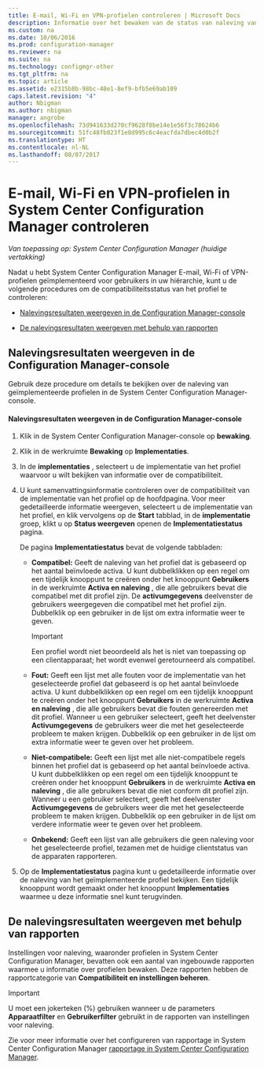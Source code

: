 ```yaml
---
title: E-mail, Wi-Fi en VPN-profielen controleren | Microsoft Docs
description: Informatie over het bewaken van de status van naleving van e-mail, Wi-Fi en VPN-profielen in System Center Configuration Manager.
ms.custom: na
ms.date: 10/06/2016
ms.prod: configuration-manager
ms.reviewer: na
ms.suite: na
ms.technology: configmgr-other
ms.tgt_pltfrm: na
ms.topic: article
ms.assetid: e2315b8b-98bc-40e1-8ef9-bfb5e69ab109
caps.latest.revision: "4"
author: Nbigman
ms.author: nbigman
manager: angrobe
ms.openlocfilehash: 73d941633d270cf9628f8be14e1e56f3c78624b6
ms.sourcegitcommit: 51fc48fb023f1e8d995c6c4eacfda7dbec4d0b2f
ms.translationtype: HT
ms.contentlocale: nl-NL
ms.lasthandoff: 08/07/2017
---
```

# <a name="monitor-email-wi-fi-and-vpn-profiles-in-system-center-configuration-manager"></a>E-mail, Wi-Fi en VPN-profielen in System Center Configuration Manager controleren

*Van toepassing op: System Center Configuration Manager (huidige vertakking)*

Nadat u hebt System Center Configuration Manager E-mail, Wi-Fi of VPN-profielen geïmplementeerd voor gebruikers in uw hiërarchie, kunt u de volgende procedures om de compatibiliteitsstatus van het profiel te controleren:  

-   [Nalevingsresultaten weergeven in de Configuration Manager-console](#BKMK_console)  

-   [De nalevingsresultaten weergeven met behulp van rapporten](#BKMK_Reports)  

##  <a name="BKMK_console"></a> Nalevingsresultaten weergeven in de Configuration Manager-console  
 Gebruik deze procedure om details te bekijken over de naleving van geïmplementeerde profielen in de System Center Configuration Manager-console.  

#### <a name="to-view-compliance-results-in-the-configuration-manager-console"></a>Nalevingsresultaten weergeven in de Configuration Manager-console  

1.  Klik in de System Center Configuration Manager-console op **bewaking**.  

2.  Klik in de werkruimte **Bewaking** op **Implementaties**.  

3.  In de **implementaties** , selecteert u de implementatie van het profiel waarvoor u wilt bekijken van informatie over de compatibiliteit.  

4.  U kunt samenvattingsinformatie controleren over de compatibiliteit van de implementatie van het profiel op de hoofdpagina. Voor meer gedetailleerde informatie weergeven, selecteert u de implementatie van het profiel, en klik vervolgens op de **Start** tabblad, in de **implementatie** groep, klikt u op **Status weergeven** openen de **Implementatiestatus** pagina.  

     De pagina **Implementatiestatus** bevat de volgende tabbladen:  

    -   **Compatibel:** Geeft de naleving van het profiel dat is gebaseerd op het aantal beïnvloede activa. U kunt dubbelklikken op een regel om een tijdelijk knooppunt te creëren onder het knooppunt **Gebruikers** in de werkruimte **Activa en naleving** , die alle gebruikers bevat die compatibel met dit profiel zijn. De **activumgegevens** deelvenster de gebruikers weergegeven die compatibel met het profiel zijn. Dubbelklik op een gebruiker in de lijst om extra informatie weer te geven.  

        > [!IMPORTANT]  
        >  Een profiel wordt niet beoordeeld als het is niet van toepassing op een clientapparaat; het wordt evenwel geretourneerd als compatibel.  

    -   **Fout:** Geeft een lijst met alle fouten voor de implementatie van het geselecteerde profiel dat gebaseerd is op het aantal beïnvloede activa. U kunt dubbelklikken op een regel om een tijdelijk knooppunt te creëren onder het knooppunt **Gebruikers** in de werkruimte **Activa en naleving** , die alle gebruikers bevat die fouten genereerden met dit profiel. Wanneer u een gebruiker selecteert, geeft het deelvenster **Activumgegevens** de gebruikers weer die met het geselecteerde probleem te maken krijgen. Dubbelklik op een gebruiker in de lijst om extra informatie weer te geven over het probleem.  

    -   **Niet-compatibele:** Geeft een lijst met alle niet-compatibele regels binnen het profiel dat is gebaseerd op het aantal beïnvloede activa. U kunt dubbelklikken op een regel om een tijdelijk knooppunt te creëren onder het knooppunt **Gebruikers** in de werkruimte **Activa en naleving** , die alle gebruikers bevat die niet conform dit profiel zijn. Wanneer u een gebruiker selecteert, geeft het deelvenster **Activumgegevens** de gebruikers weer die met het geselecteerde probleem te maken krijgen. Dubbelklik op een gebruiker in de lijst om verdere informatie weer te geven over het probleem.  

    -   **Onbekend:** Geeft een lijst van alle gebruikers die geen naleving voor het geselecteerde profiel, tezamen met de huidige clientstatus van de apparaten rapporteren.  

5.  Op de **Implementatiestatus** pagina kunt u gedetailleerde informatie over de naleving van het geïmplementeerde profiel bekijken. Een tijdelijk knooppunt wordt gemaakt onder het knooppunt **Implementaties** waarmee u deze informatie snel kunt terugvinden.  

##  <a name="BKMK_Reports"></a> De nalevingsresultaten weergeven met behulp van rapporten  
 Instellingen voor naleving, waaronder profielen in System Center Configuration Manager, bevatten ook een aantal van ingebouwde rapporten waarmee u informatie over profielen bewaken. Deze rapporten hebben de rapportcategorie van **Compatibiliteit en instellingen beheren**.  

> [!IMPORTANT]  
>  U moet een jokerteken (%) gebruiken wanneer u de parameters **Apparaatfilter** en **Gebruikerfilter** gebruikt in de rapporten van instellingen voor naleving.  

 Zie voor meer informatie over het configureren van rapportage in System Center Configuration Manager [rapportage in System Center Configuration Manager](../../core/servers/manage/reporting.md).  
